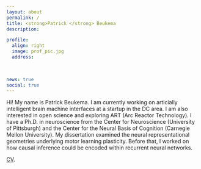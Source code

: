 ```yaml
---
layout: about
permalink: /
title: <strong>Patrick </strong> Beukema
description: 

profile:
  align: right
  image: prof_pic.jpg
  address: 
   
    

news: true
social: true
---
```


Hi! My name is Patrick Beukema. I am currently working on articially intelligent brain machine interfaces at a startup in the DC area. I am also interested in open science and exploring ART (Arc Reactor Technology). I have a Ph.D. in neuroscience from the Center for Neuroscience (University of Pittsburgh) and the Center for the Neural Basis of Cognition (Carnegie Mellon University). My dissertation examined the neural representational geometries underlying motor learning plasticity. Before that, I worked on how causal inference could be encoded within recurrent neural networks.  

[CV](http://nbviewer.jupyter.org/github/pbeukema/pbeukema.github.io/blob/master/resume.pdf). 

